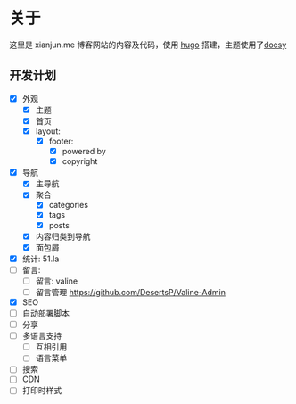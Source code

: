 # 关于
这里是 xianjun.me 博客网站的内容及代码，使用 [hugo](https://gohugo.io/) 搭建，主题使用了[docsy](https://github.com/google/docsy)

## 开发计划
- [x] 外观
    - [x] 主题
    - [x] 首页
    - [x] layout:
        - [x] footer: 
          - [x] powered by
          - [x] copyright
- [x] 导航
    - [x] 主导航
    - [x] 聚合
      - [x] categories
      - [x] tags
      - [x] posts
    - [x] 内容归类到导航
    - [x] 面包屑
- [x] 统计: 51.la
- [ ] 留言: 
  - [ ] 留言: valine
  - [ ] 留言管理 https://github.com/DesertsP/Valine-Admin
- [x] SEO
- [ ] 自动部署脚本
- [ ] 分享
- [ ] 多语言支持
  - [ ] 互相引用
  - [ ] 语言菜单
- [ ] 搜索
- [ ] CDN
- [ ] 打印时样式
